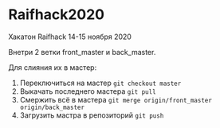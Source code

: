 # Raifhack2020
Хакатон Raifhack 14-15 ноября 2020

Внетри 2 ветки front_master и back_master.

Для слияния их в мастер:
1) Переключиться на мастер
```git checkout master```
2) Выкачать последнего мастера 
```git pull```
3) Смержить всё в мастера
```git merge origin/front_master origin/back_master```
3) Загрузить мастра в репозиторий
```git push```
